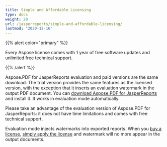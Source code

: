 ```yaml
---
title: Simple and Affordable Licensing
type: docs
weight: 20
url: /jasperreports/simple-and-affordable-licensing/
lastmod: "2020-12-16"
---
```


{{% alert color="primary" %}}

Every Aspose license comes with 1 year of free software updates and unlimited free technical support.

{{% /alert %}}

Aspose.PDF for JasperReports evaluation and paid versions are the same download. The trial version provides the same features as the licensed version, with the exception that it inserts an evaluation watermark in the output PDF document. You can [download Aspose.PDF for JasperReports](http://www.aspose.com/community/files/67/jasperreports-exporters/aspose.pdf-for-jasperreports/default.aspx) and install it. It works in evaluation mode automatically.

Please take an advantage of the evaluation version of Aspose.PDF for JasperReports: it does not have time limitations and comes with free technical support.

Evaluation mode injects watermarks into exported reports. When you [buy a license](http://www.aspose.com/community/forums/aspose.purchase/220/showforum.aspx), [simply apply the license](/pdf/jasperreports/licensing/) and watermark will no more appear in the output documents.
